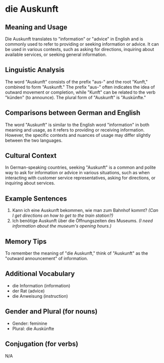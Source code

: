 # die Auskunft
## Meaning and Usage
Die Auskunft translates to "information" or "advice" in English and is commonly used to refer to providing or seeking information or advice. It can be used in various contexts, such as asking for directions, inquiring about available services, or seeking general information.

## Linguistic Analysis
The word "Auskunft" consists of the prefix "aus-" and the root "Kunft," combined to form "Auskunft." The prefix "aus-" often indicates the idea of outward movement or completion, while "Kunft" can be related to the verb "künden" (to announce). The plural form of "Auskunft" is "Auskünfte."

## Comparisons between German and English
The word "Auskunft" is similar to the English word "information" in both meaning and usage, as it refers to providing or receiving information. However, the specific contexts and nuances of usage may differ slightly between the two languages.

## Cultural Context
In German-speaking countries, seeking "Auskunft" is a common and polite way to ask for information or advice in various situations, such as when interacting with customer service representatives, asking for directions, or inquiring about services.

## Example Sentences
1. Kann ich eine Auskunft bekommen, wie man zum Bahnhof kommt?
   *(Can I get directions on how to get to the train station?)*
2. Ich benötige Auskunft über die Öffnungszeiten des Museums.
   *(I need information about the museum's opening hours.)*

## Memory Tips
To remember the meaning of "die Auskunft," think of "Auskunft" as the "outward announcement" of information.

## Additional Vocabulary
- die Information (information)
- der Rat (advice)
- die Anweisung (instruction)

## Gender and Plural (for nouns)
- Gender: feminine
- Plural: die Auskünfte

## Conjugation (for verbs)
N/A